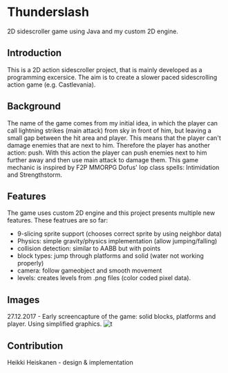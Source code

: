 # Thunderslash
2D sidescroller game using Java and my custom 2D engine.

## Introduction
This is a 2D action sidescroller project, that is mainly developed as a programming excersice. 
The aim is to create a slower paced sidescrolling action game (e.g. Castlevania). 

## Background 
The name of the game comes from my initial idea, in which the
player can call lightning strikes (main attack) from sky in front of him, but leaving a small gap between the hit area and player.
This means that the player can't damage enemies that are next to him. Therefore the player has another action: push. 
With this action the player can push enemies next to him further away and then use main attack to damage them.
This game mechanic is inspired by F2P MMORPG Dofus' Iop class spells: Intimidation and Strengthstorm.

## Features
The game uses custom 2D engine and this project presents multiple new features. These featrues are so far:
* 9-slicing sprite support (chooses correct sprite by using neighbor data)
* Physics: simple gravity/physics implementation (allow jumping/falling)
* collision detection: similar to AABB but with points
* block types: jump through platforms and solid (water not working properly)
* camera: follow gameobject and smooth movement
* levels: creates levels from .png files (color coded pixel data).

## Images
27.12.2017 - Early screencapture of the game: solid blocks, platforms and player. Using simplified graphics.
![t](https://user-images.githubusercontent.com/7894317/34393185-5721752a-eb59-11e7-85de-7406b7c64cef.png)

## Contribution
Heikki Heiskanen - design & implementation
